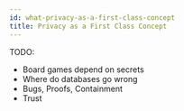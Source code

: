 ```yaml
---
id: what-privacy-as-a-first-class-concept
title: Privacy as a First Class Concept
---
```


TODO:
* Board games depend on secrets
* Where do databases go wrong
* Bugs, Proofs, Containment
* Trust
